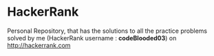 # HackerRank
Personal Repository, that has the solutions to all the practice problems solved by me (HackerRank username : <b>codeBlooded03</b>)
on http://hackerrank.com
